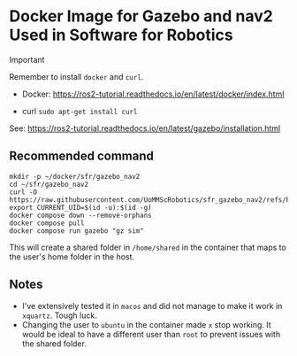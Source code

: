 # Docker Image for Gazebo and nav2 Used in Software for Robotics

> [!IMPORTANT]
> Remember to install `docker` and `curl`.
> 
> - Docker: https://ros2-tutorial.readthedocs.io/en/latest/docker/index.html
> 
> - curl `sudo apt-get install curl`

See: https://ros2-tutorial.readthedocs.io/en/latest/gazebo/installation.html

## Recommended command

```commandline
mkdir -p ~/docker/sfr/gazebo_nav2
cd ~/sfr/gazebo_nav2
curl -O https://raw.githubusercontent.com/UoMMScRobotics/sfr_gazebo_nav2/refs/heads/main/compose.yml
export CURRENT_UID=$(id -u):$(id -g)
docker compose down --remove-orphans
docker compose pull
docker compose run gazebo "gz sim"
```

This will create a shared folder in `/home/shared` in the container that maps to the user's home folder in the host.

## Notes

- I've extensively tested it in `macos` and did not manage to make it work in `xquartz`. Tough luck.
- Changing the user to `ubuntu` in the container made `x` stop working. It would be ideal to have a different user than `root` to prevent issues with the shared folder.



